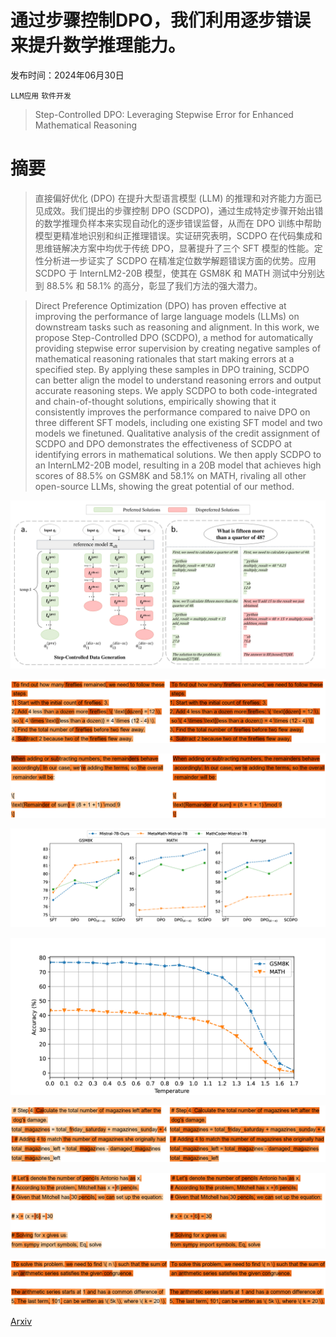 # 通过步骤控制DPO，我们利用逐步错误来提升数学推理能力。

发布时间：2024年06月30日

`LLM应用` `软件开发`

> Step-Controlled DPO: Leveraging Stepwise Error for Enhanced Mathematical Reasoning

# 摘要

> 直接偏好优化 (DPO) 在提升大型语言模型 (LLM) 的推理和对齐能力方面已见成效。我们提出的步骤控制 DPO (SCDPO)，通过生成特定步骤开始出错的数学推理负样本来实现自动化的逐步错误监督，从而在 DPO 训练中帮助模型更精准地识别和纠正推理错误。实证研究表明，SCDPO 在代码集成和思维链解决方案中均优于传统 DPO，显著提升了三个 SFT 模型的性能。定性分析进一步证实了 SCDPO 在精准定位数学解题错误方面的优势。应用 SCDPO 于 InternLM2-20B 模型，使其在 GSM8K 和 MATH 测试中分别达到 88.5% 和 58.1% 的高分，彰显了我们方法的强大潜力。

> Direct Preference Optimization (DPO) has proven effective at improving the performance of large language models (LLMs) on downstream tasks such as reasoning and alignment. In this work, we propose Step-Controlled DPO (SCDPO), a method for automatically providing stepwise error supervision by creating negative samples of mathematical reasoning rationales that start making errors at a specified step. By applying these samples in DPO training, SCDPO can better align the model to understand reasoning errors and output accurate reasoning steps. We apply SCDPO to both code-integrated and chain-of-thought solutions, empirically showing that it consistently improves the performance compared to naive DPO on three different SFT models, including one existing SFT model and two models we finetuned. Qualitative analysis of the credit assignment of SCDPO and DPO demonstrates the effectiveness of SCDPO at identifying errors in mathematical solutions. We then apply SCDPO to an InternLM2-20B model, resulting in a 20B model that achieves high scores of 88.5% on GSM8K and 58.1% on MATH, rivaling all other open-source LLMs, showing the great potential of our method.

![通过步骤控制DPO，我们利用逐步错误来提升数学推理能力。](../../../paper_images/2407.00782/x1.png)

![通过步骤控制DPO，我们利用逐步错误来提升数学推理能力。](../../../paper_images/2407.00782/gsm8k_16_1.png)

![通过步骤控制DPO，我们利用逐步错误来提升数学推理能力。](../../../paper_images/2407.00782/math_2_4.png)

![通过步骤控制DPO，我们利用逐步错误来提升数学推理能力。](../../../paper_images/2407.00782/x2.png)

![通过步骤控制DPO，我们利用逐步错误来提升数学推理能力。](../../../paper_images/2407.00782/x3.png)

![通过步骤控制DPO，我们利用逐步错误来提升数学推理能力。](../../../paper_images/2407.00782/gsm8k_5_11.png)

![通过步骤控制DPO，我们利用逐步错误来提升数学推理能力。](../../../paper_images/2407.00782/gsm8k_6_1.png)

![通过步骤控制DPO，我们利用逐步错误来提升数学推理能力。](../../../paper_images/2407.00782/math_8_1.png)

[Arxiv](https://arxiv.org/abs/2407.00782)